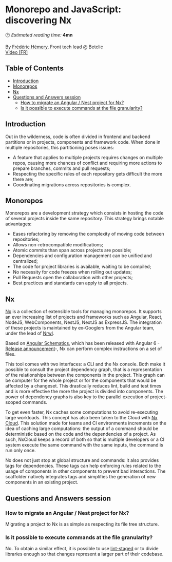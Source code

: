 # Monorepo and JavaScript: discovering Nx
🕑 *Estimated reading time:* **4mn**

By [Frédéric Hémery](https://twitter.com/FredericHemery), Front tech lead @ Betclic  
[Video \[FR\]](https://www.youtube.com/watch?v=mrlxUNlgJQU)

## Table of Contents
  * [Introduction](#introduction)
  * [Monorepos](#monorepos)
  * [Nx](#nx)
  * [Questions and Answers session](#questions-and-answers-session)
    + [How to migrate an Angular / Nest project for Nx?](#how-to-migrate-an-angular-nest-project-for-nx)
    + [Is it possible to execute commands at the file granularity?](#is-it-possible-to-execute-commands-at-the-file-granularity)

## Introduction

Out in the wilderness, code is often divided in frontend and backend partitions or in projects, components
and framework code. When done in multiple repositories, this partitioning poses issues:
- A feature that applies to multiple projects requires changes on multiple repos, causing more chances of conflict and
  requiring more actions to prepare branches, commits and pull requests;
- Respecting the specific rules of each repository gets difficult the more there are;
- Coordinating migrations across repositories is complex.

## Monorepos

Monorepos are a development strategy which consists in hosting the code of several projects inside the same repository.
This strategy brings notable advantages:
- Eases refactoring by removing the complexity of moving code between repositories;
- Allows non-retrocompatible modifications;
- Atomic commits than span across projects are possible;
- Dependencies and configuration management can be unified and centralized;
- The code for project libraries is available, waiting to be compiled;
- No necessity for code freezes when rolling out updates;
- Pull Requests open the collaboration with other projects;
- Best practices and standards can apply to all projects.

## Nx

[Nx](https://nx.dev/) is a collection of extensible tools for managing monorepos. It supports an ever increasing list of
projects and frameworks such as Angular, React, NodeJS, WebComponents, NestJS, NextJS as ExpressJS. The integration of
these projects is maintained by ex-Googlers from the Angular team, under the lead of [Nrwl](https://nrwl.io/).

Based on [Angular Schematics](https://angular.io/guide/schematics), which has been released with Angular 6 -[Release announcement](https://blog.angular.io/version-6-of-angular-now-available-cc56b0efa7a4)-,
Nx can perform complex instructions on a set of files.

This tool comes with two interfaces: a CLI and the Nx console. Both make it possible to consult the project dependency
graph, that is a representation of the relationships between the components in the project. This graph can be computer
for the whole project or for the components that would be affected by a changeset. This drastically reduces lint, build
and test times and is more effective the more the project is divided into components. The power of dependency graphs is
also key to the parallel execution of project-scoped commands.

To get even faster, Nx caches some computations to avoid re-executing large workloads. This concept has also been taken
to the Cloud with [Nx Cloud](https://nx.app/). This solution made for teams and CI environments increments on the idea
of caching large computations: the output of a command should be deterministic based on the code and the dependencies of
a project. As such, NxCloud keeps a record of both so that is multiple developers or a CI system execute the same
command with the same inputs, the command is run only once.

Nx does not just stop at global structure and commands: it also provides tags for dependencies. These tags can help
enforcing rules related to the usage of components in other components to prevent bad interactions. The scaffolder
natively integrates tags and simplifies the generation of new components in an existing project.

## Questions and Answers session

### How to migrate an Angular / Nest project for Nx?

Migrating a project to Nx is as simple as respecting its file tree structure.

### Is it possible to execute commands at the file granularity?

No. To obtain a similar effect, it is possible to use [lint-staged](https://github.com/okonet/lint-staged) or to divide
libraries enough so that changes represent a larger part of their codebase.